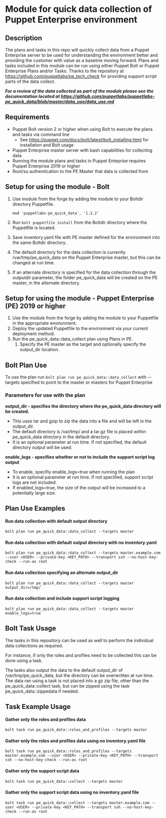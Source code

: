 # Module for quick data collection of Puppet Enterprise environment

## Description

The plans and tasks in this repo will quickly collect data from a Puppet Enterprise server to be used for understanding the environment better and providing the customer with value as a baseline moving forward.  Plans and tasks included in this module can be run using either Puppet Bolt or Puppet Enterprise Plans and/or Tasks. Thanks to the repository at https://github.com/puppetlabs/pe_tech_check for providing support script parts of the data collect.   

***For a review of the data collected as part of the module please see the documentation located at https://github.com/puppetlabs/puppetlabs-pe_quick_data/blob/master/data_use/data_use.md***

## Requirements

- Puppet Bolt version 2 or higher when using Bolt to execute the plans and tasks via command line
    - See https://puppet.com/docs/bolt/latest/bolt_installing.html for installation and Bolt usage
- Puppet Enterprise master server with bash capabilities for collecting data
- Running the module plans and tasks in Puppet Enteprise requires Puppet Enterprise 2019 or higher 
- Root/su authentication to the PE Master that data is collected from

## Setup for using the module - Bolt

1. Use module from the forge by adding the module to your Boltdir directory Puppetfile.

    ```
    mod 'puppetlabs-pe_quick_data', '1.2.2'
    ```
2. Run ```bolt puppetfile install``` from the Boltdir directory where the Puppetfile is located.
3. Save inventory.yaml file with PE master defined for the environment into the same Boltdir directory.
4. The default directory for the data collection is currently /var/tmp/pe_quick_data on the Puppet Enterprise master, but this can be changed at run time.
5. If an alternate directory is specified for the data collection through the outputdir parameter, the folder pe_quick_data will be created on the PE master, in the alternate directory.

## Setup for using the module - Puppet Enterprise (PE) 2019 or higher

1. Use the module from the forge by adding the module to your Puppetfile in the appropriate environment.
2. Deploy the updated Puppetfile to the environment via your current deployment method.
3. Run the pe_quick_data::data_collect plan using Plans in PE.
    1. Specify the PE master as the target and optionally specify the output_dir location.

## Bolt Plan Use

To use the plan run `bolt plan run pe_quick_data::data_collect` with --targets specified to point to the master or masters for Puppet Enterprise

### Parameters for use with the plan

**output_dir - specifies the directory where the pe_quick_data directory will be created.**
  * This uses tar and gzip to zip the data into a file and will be left in the output_dir.   
  * The default directory is /var/tmp/ and a tar.gz file is placed within pe_quick_data directory in the default directory.
  * It is an optional parameter at run time.  If not specified, the default directory output will be used.

**enable_logs - specifies whether or not to include the support script log output**
  * To enable, specifiy enable_logs=true when running the plan
  * It is an optional parameter at run time.  If not specified, support script logs are not included.
  * If enabled_logs=true, the size of the output will be increased to a potentially large size.

## Plan Use Examples

#### **Run data collection with default output directory**

```
bolt plan run pe_quick_data::data_collect --targets master
```

#### **Run data collection with default output directory with no inventory.yaml**

```
bolt plan run pe_quick_data::data_collect --targets master.example.com --user <USER> --private-key <KEY_PATH> --transport ssh --no-host-key-check --run-as root
```

#### **Run data collection specifying an alternate output_dir**

```
bolt plan run pe_quick_data::data_collect --targets master output_dir=/tmp/
```

#### **Run data collection and include support script logging**

```
bolt plan run pe_quick_data::data_collect --targets master enable_logs=true
```

## Bolt Task Usage

The tasks in this repository can be used as well to perform the individual data collections as required.   

For instance, if only the roles and profiles need to be collected this can be done using a task.   

The tasks also output the data to the default output_dir of /var/tmp/pe_quick_data, but the directory can be overwritten at run time.  The data ran using a task is not placed into a gz zip file, other than the pe_quick_data::collect task, but can be zipped using the task pe_quick_data::zippedata if needed.   

## Task Example Usage

#### **Gather only the roles and profiles data**

```
bolt task run pe_quick_data::roles_and_profiles --targets master
```

#### **Gather only the roles and profiles data using no inventory.yaml file**

```
bolt task run pe_quick_data::roles_and_profiles --targets master.example.com --user <USER> --private-key <KEY_PATH> --transport ssh --no-host-key-check --run-as root
```

#### **Gather only the support script data**

```
bolt task run pe_quick_data::collect --targets master
```

#### **Gather only the support script data using no inventory.yaml file**

```
bolt task run pe_quick_data::collect --targets master.example.com --user <USER> --private-key <KEY_PATH> --transport ssh --no-host-key-check --run-as root
```